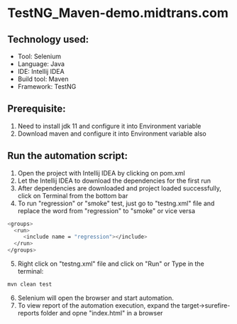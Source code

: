 # TestNG_Maven-demo.midtrans.com

## Technology used:
- Tool: Selenium
- Language: Java
- IDE: Intellij IDEA
- Build tool: Maven
- Framework: TestNG

## Prerequisite:
1. Need to install jdk 11 and configure it into Environment variable
2. Download maven and configure it into Environment variable also

## Run the automation script:
1. Open the project with Intellij IDEA by clicking on pom.xml
2. Let the Intellij IDEA to download the dependencies for the first run
3. After dependencies are downloaded and project loaded successfully, click on Terminal from the bottom bar
4. To run "regression" or "smoke" test, just go to "testng.xml" file and replace the word from "regression" to "smoke" or vice versa
```sh
<groups>
  <run>
     <include name = "regression"></include>
  </run>
</groups>
```
5. Right click on "testng.xml" file and click on "Run" or Type in the terminal:
```sh
mvn clean test
```
6. Selenium will open the browser and start automation.
7. To view report of the automation execution, expand the target->surefire-reports folder and opne "index.html" in a browser
```sh
```
